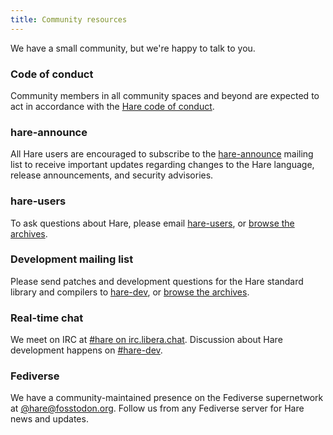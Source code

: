 ```yaml
---
title: Community resources
---
```


We have a small community, but we're happy to talk to you.

### Code of conduct

Community members in all community spaces and beyond are expected to act in
accordance with the [Hare code of conduct][conduct].

[conduct]: /conduct

### hare-announce

All Hare users are encouraged to subscribe to the [hare-announce] mailing list
to receive important updates regarding changes to the Hare language, release
announcements, and security advisories.

[hare-announce]: https://lists.sr.ht/~sircmpwn/hare-announce

### hare-users

To ask questions about Hare, please email [hare-users], or [browse the
archives][hare-users-archive].

[hare-users]: mailto:~sircmpwn/hare-users@lists.sr.ht
[hare-users-archive]: https://lists.sr.ht/~sircmpwn/hare-users

### Development mailing list

Please send patches and development questions for the Hare standard library and
compilers to [hare-dev], or [browse the archives][hare-dev-archive].

[hare-dev]: mailto:~sircmpwn/hare-dev@lists.sr.ht
[hare-dev-archive]: https://lists.sr.ht/~sircmpwn/hare-dev

### Real-time chat

We meet on IRC at [#hare on irc.libera.chat][#hare]. Discussion about Hare
development happens on [#hare-dev][#hare-dev].

[#hare]: irc://irc.libera.chat/#hare
[#hare-dev]: irc://irc.libera.chat/#hare-dev

### Fediverse

We have a community-maintained presence on the Fediverse supernetwork at
<a href="https://fosstodon.org/@hare" rel="me">@hare@fosstodon.org</a>.
Follow us from any Fediverse server for Hare news and updates.
